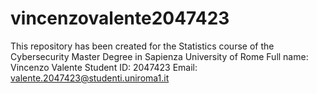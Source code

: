 # vincenzovalente2047423
This repository has been created for the Statistics course of the Cybersecurity Master Degree in Sapienza University of Rome
Full name: Vincenzo Valente
Student ID: 2047423
Email: valente.2047423@studenti.uniroma1.it

<!--
**vincenzovalente2047423/vincenzovalente2047423** is a ✨ _special_ ✨ repository because its `README.md` (this file) appears on your GitHub profile.

Here are some ideas to get you started:

- 🔭 I’m currently working on ...
- 🌱 I’m currently learning ...
- 👯 I’m looking to collaborate on ...
- 🤔 I’m looking for help with ...
- 💬 Ask me about ...
- 📫 How to reach me: ...
- 😄 Pronouns: ...
- ⚡ Fun fact: ...
-->
